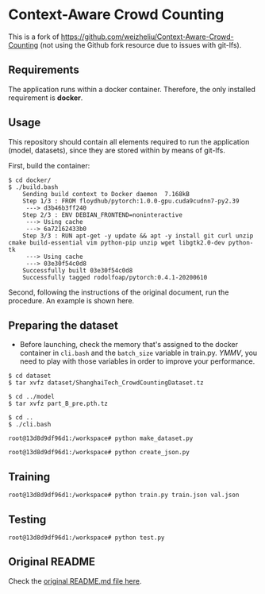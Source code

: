 # Context-Aware Crowd Counting

This is a fork of https://github.com/weizheliu/Context-Aware-Crowd-Counting (not using the Github fork resource due to issues with git-lfs).

## Requirements

The application runs within a docker container. Therefore, the only installed requirement is **docker**.

## Usage

This repository should contain all elements required to run the application (model, datasets), since they are stored within by means of git-lfs.

First, build the container:

```
$ cd docker/
$ ./build.bash
	Sending build context to Docker daemon  7.168kB
	Step 1/3 : FROM floydhub/pytorch:1.0.0-gpu.cuda9cudnn7-py2.39
	 ---> d3b46b3ff240
	Step 2/3 : ENV DEBIAN_FRONTEND=noninteractive
	 ---> Using cache
	 ---> 6a72162433b0
	Step 3/3 : RUN apt-get -y update && apt -y install git curl unzip cmake build-essential vim python-pip unzip wget libgtk2.0-dev python-tk
	 ---> Using cache
	 ---> 03e30f54c0d8
	Successfully built 03e30f54c0d8
	Successfully tagged rodolfoap/pytorch:0.4.1-20200610
```
Second, following the instructions of the original document, run the procedure. An example is shown here.

## Preparing the dataset

* Before launching, check the memory that's assigned to the docker container in `cli.bash` and the `batch_size` variable in train.py. _YMMV_, you need to play with those variables in order to improve your performance.

```
$ cd dataset
$ tar xvfz dataset/ShanghaiTech_CrowdCountingDataset.tz

$ cd ../model
$ tar xvfz part_B_pre.pth.tz

$ cd ..
$ ./cli.bash

root@13d8d9df96d1:/workspace# python make_dataset.py

root@13d8d9df96d1:/workspace# python create_json.py
```

## Training

```
root@13d8d9df96d1:/workspace# python train.py train.json val.json
```

## Testing

```
root@13d8d9df96d1:/workspace# python test.py
```

## Original README

Check the [original README.md file here](README-CACC.md).
